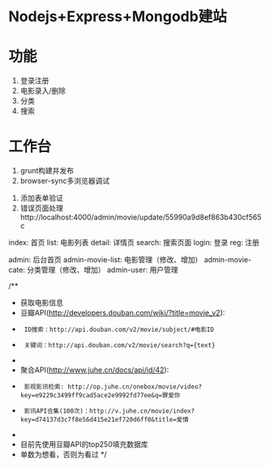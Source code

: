 Nodejs+Express+Mongodb建站
==========================

功能
====

1. 登录注册
2. 电影录入/删除
3. 分类
4. 搜索

工作台
======

1. grunt构建并发布
2. browser-sync多浏览器调试


<!-- 需要添加的功能 -->
1. 添加表单验证
2. 错误页面处理 http://localhost:4000/admin/movie/update/55990a9d8ef863b430cf565c

<!-- 前台相关 -->
index: 首页
list: 电影列表
detail: 详情页
search: 搜索页面
login: 登录
reg: 注册

<!-- 管理后台 -->
admin: 后台首页
admin-movie-list: 电影管理（修改、增加）
admin-movie-cate: 分类管理（修改、增加）
admin-user: 用户管理


/**
 * 获取电影信息
 * 豆瓣API(http://developers.douban.com/wiki/?title=movie_v2):
 * 		ID搜索：http://api.douban.com/v2/movie/subject/#电影ID
 * 		关键词：http://api.douban.com/v2/movie/search?q={text}
 *
 * 聚合API(http://www.juhe.cn/docs/api/id/42):
 * 		影视影讯检索: http://op.juhe.cn/onebox/movie/video?key=e9229c3499ff9cad5ace2e9992fd77ee&q=罪爱你
 * 		影讯API合集(100次)：http://v.juhe.cn/movie/index?key=d74137d3c7f8e56d415e21ef720d6ff0&title=爱情
 *
 * 目前先使用豆瓣API的top250填充数据库
 * 单数为想看，否则为看过
 */